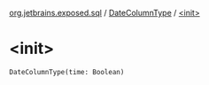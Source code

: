 [org.jetbrains.exposed.sql](../index.md) / [DateColumnType](index.md) / [&lt;init&gt;](.)

# &lt;init&gt;

`DateColumnType(time: Boolean)`